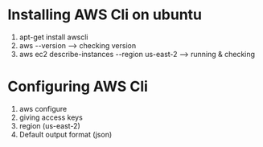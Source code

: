 
# Installing AWS Cli on ubuntu

1) apt-get install awscli
2) aws --version --> checking version
3) aws ec2 describe-instances --region us-east-2 --> running & checking

# Configuring AWS Cli 

1) aws configure
2) giving access keys
3) region (us-east-2)
4) Default output format (json)

